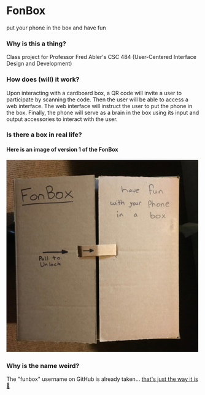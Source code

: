 # FonBox
put your phone in the box and have fun

### Why is this a thing?
Class project for Professor Fred Abler's CSC 484 (User-Centered Interface Design and Development)

### How does (will) it work?
Upon interacting with a cardboard box, a QR code will invite a user to participate by scanning the code. Then the user will be able to access a web interface. The web interface will instruct the user to put the phone in the box. Finally, the phone will serve as a brain in the box using its input and output accessories to interact with the user. 

### Is there a box in real life?
#### Here is an image of version 1 of the FonBox
<img src="https://raw.githubusercontent.com/fonbox/fonbox/master/fonbox_the_box.jpg" alt="a pixture of the real life FonBox" width="500px" height="500px">


### Why is the name weird?
The "funbox" username on GitHub is already taken... [that's just the way it is 🎵][the_way_it_is]



[the_way_it_is]: https://www.youtube.com/watch?v=cOeKidp-iWo
